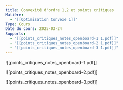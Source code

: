 ```yaml
---
title: Convexité d'ordre 1,2 et points critiques
Matière:
  - "[[Optimisation Convexe 1]]"
Type: Cours
Date du cours: 2025-03-24
Supports:
  - "[[points_critiques_notes_openboard-1 1.pdf]]"
  - "[[points_critiques_notes_openboard-2 1.pdf]]"
  - "[[points_critiques_notes_openboard-3 1.pdf]]"
---
```

![[points_critiques_notes_openboard-1.pdf]]

![[points_critiques_notes_openboard-2.pdf]]

![[points_critiques_notes_openboard-3.pdf]]

